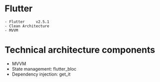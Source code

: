 # Flutter
    - Flutter     v2.5.1
    - Clean Architecture
    - MVVM
    
# Technical architecture components
- MVVM 
- State management: flutter_bloc
- Dependency injection: get_it 

